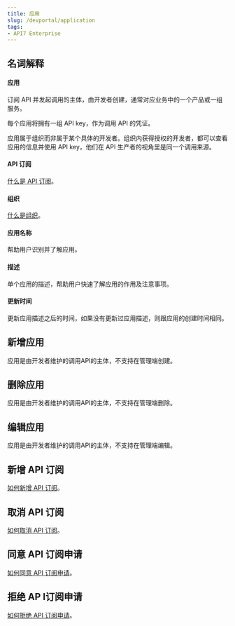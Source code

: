 ```yaml
---
title: 应用
slug: /devportal/application
tags:
- API7 Enterprise
---
```


## 名词解释

#### 应用

订阅 API 并发起调用的主体，由开发者创建，通常对应业务中的一个产品或一组服务。

每个应用将拥有一组 API key，作为调用 API 的凭证。

应用属于组织而非属于某个具体的开发者。组织内获得授权的开发者，都可以查看应用的信息并使用 API key，他们在 API 生产者的视角里是同一个调用来源。

#### API 订阅

[什么是 API 订阅](https://docs.apiseven.com/enterprise/devportal/api#API订阅)。

#### 组织

[什么是组织](https://docs.apiseven.com/enterprise/devportal/developer#组织)。

#### 应用名称

帮助用户识别并了解应用。

#### 描述

单个应用的描述，帮助用户快速了解应用的作用及注意事项。

#### 更新时间

更新应用描述之后的时间，如果没有更新过应用描述，则跟应用的创建时间相同。

## 新增应用

应用是由开发者维护的调用API的主体，不支持在管理端创建。

## 删除应用

应用是由开发者维护的调用API的主体，不支持在管理端删除。

## 编辑应用

应用是由开发者维护的调用API的主体，不支持在管理端编辑。

## 新增 API 订阅

[如何新增 API 订阅](https://docs.apiseven.com/enterprise/devportal/api#新增API订阅)。

## 取消 API 订阅

[如何取消 API 订阅](https://docs.apiseven.com/enterprise/devportal/api#取消API订阅)。

## 同意 API 订阅申请

[如何同意 API 订阅申请](https://docs.apiseven.com/enterprise/devportal/api#同意API订阅申请)。

## 拒绝 AP I订阅申请

[如何拒绝 API 订阅申请](https://docs.apiseven.com/enterprise/devportal/api#拒绝API订阅申请)。


